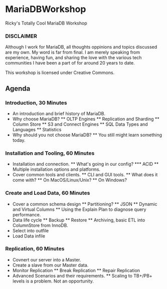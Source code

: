 # MariaDBWorkshop
Ricky's Totally Cool MariaDB Workshop

### DISCLAIMER
Although I work for MariaDB, all thoughts oppinions and topics discussed are my own. My word is far from final. I am merely speaking from experience, having fun, and sharing the love with the various tech communities I have been a part of for around 20 years to date.

This workshop is licensed under Creative Commons.

## Agenda

### Introduction, 30 Minutes
* An introduction and brief history of MariaDB.
* Why choose MariaDB?
** OLTP Engines
** Replication and Sharding
** Column Store
** S3 and Connect Engines
** SQL Data Types and Languages
** Statistics
* Why should you not choose MariaDB?
** You still might learn something today.

### Installation and Tooling, 60 Minutes
* Installation and connection.
** What's going in our config?
*** ACID
** Multiple installation options and platforms.
* Cover common tools and clients.
** CLI and GUI tools.
** What does it come with?
** On MacOS/Linux/Unix?
** On Windows?

### Create and Load Data, 60 Minutes
* Cover a common schema design
** Partitioning?
** JSON
** Dynamic and Virtual Columns
** Using the Explain Plan to diagnose query performance.
* Data life cycle
** Backup
** Restore
** Archiving, basic ETL into ColumnStore from InnoDB.
* Select into outfile
* Load Data infile

### Replication, 60 Minutes
* Covnert our server into a Master.
* Create a slave from our Master data.
* Monitor Replication
** Break Replication
** Repair Replication
* Advanced Scenarios and their requirements.
** Scaling to TB+/PB+ levels is a problem. Not an opportunity.
